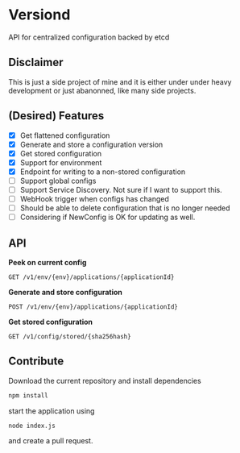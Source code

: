 # Versiond

API for centralized configuration backed by etcd

## Disclaimer

This is just a side project of mine and it is either under under heavy
development or just abanonned, like many side projects.

## (Desired) Features
  * [x] Get flattened configuration
  * [x] Generate and store a configuration version
  * [x] Get stored configuration
  * [x] Support for environment
  * [x] Endpoint for writing to a non-stored configuration
  * [ ] Support global configs
  * [ ] Support Service Discovery. Not sure if I want to support this.
  * [ ] WebHook trigger when configs has changed
  * [ ] Should be able to delete configuration that is no longer needed
  * [ ] Considering if NewConfig is OK for updating as well.

## API

**Peek on current config**
```
GET /v1/env/{env}/applications/{applicationId}
```

**Generate and store configuration**
```
POST /v1/env/{env}/applications/{applicationId}
```

**Get stored configuration**
```
GET /v1/config/stored/{sha256hash}
```


## Contribute

Download the current repository and install dependencies

```sh
npm install
```

start the application using

```
node index.js
```

and create a pull request.
